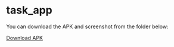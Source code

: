 # task_app

You can download the APK and screenshot from the folder below:

[Download APK](https://drive.google.com/file/d/11ugu-cOOhVPK8Uqmvvk0UqiQM9sFrIuy/view?usp=sharing)

